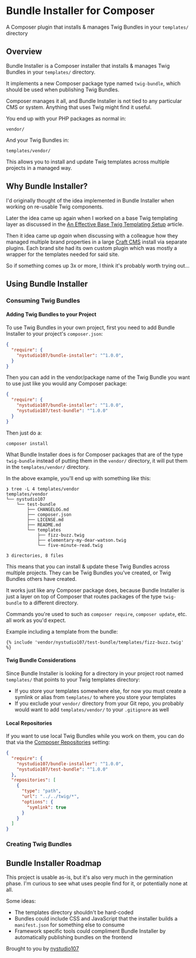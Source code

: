 # Bundle Installer for Composer

A Composer plugin that installs & manages Twig Bundles in your `templates/` directory

## Overview
 
Bundle Installer is a Composer installer that installs & manages Twig Bundles in your `templates/` directory.
 
 It implements a new Composer package type named `twig-bundle`, which should be used when publishing Twig Bundles.

Composer manages it all, and Bundle Installer is not tied to any particular CMS or system. Anything that uses Twig might find it useful.

You end up with your PHP packages as normal in:

`vendor/`

And your Twig Bundles in:

`templates/vendor/`

This allows you to install and update Twig templates across multiple projects in a managed way.

## Why Bundle Installer?

I'd originally thought of the idea implemented in Bundle Installer when working on re-usable Twig components.

Later the idea came up again when I worked on a base Twig templating layer as discussed in the [An Effective Base Twig Templating Setup](https://nystudio107.com/blog/an-effective-twig-base-templating-setup) article.

Then it idea came up _again_ when discussing with a colleague how they managed multiple brand properties in a large [Craft CMS](https://craftcms.com) install via separate plugins. Each brand site had its own custom plugin which was mostly a wrapper for the templates needed for said site.

So if something comes up 3x or more, I think it's probably worth trying out…

## Using Bundle Installer

### Consuming Twig Bundles

#### Adding Twig Bundles to your Project

To use Twig Bundles in your own project, first you need to add Bundle Installer to your project's `composer.json`:

```json
{
  "require": {
    "nystudio107/bundle-installer": "^1.0.0",
  }
}

```

Then you can add in the vendor/package name of the Twig Bundle you want to use just like you would any Composer package:

```json
{
  "require": {
    "nystudio107/bundle-installer": "^1.0.0",
    "nystudio107/test-bundle": "^1.0.0"
  }
}

```

Then just do a:
```
composer install
```

What Bundle Installer does is for Composer packages that are of the type `twig-bundle` instead of putting them in the `vendor/` directory, it will put them in the `templates/vendor/` directory.

In the above example, you'll end up with something like this:
```
❯ tree -L 4 templates/vendor
templates/vendor
└── nystudio107
    └── test-bundle
        ├── CHANGELOG.md
        ├── composer.json
        ├── LICENSE.md
        ├── README.md
        └── templates
            ├── fizz-buzz.twig
            ├── elementary-my-dear-watson.twig
            └── five-minute-read.twig

3 directories, 8 files
```

This means that you can install & update these Twig Bundles across multiple projects. They can be Twig Bundles you've created, or Twig Bundles others have created.

It works just like any Composer package does, because Bundle Installer is just a layer on top of Composer that routes packages of the type `twig-bundle` to a different directory.

Commands you're used to such as `composer require`, `composer update`, etc. all work as you'd expect.

Example including a template from the bundle:

```twig
{% include 'vendor/nystudio107/test-bundle/templates/fizz-buzz.twig' %}
```

#### Twig Bundle Considerations

Since Bundle Installer is looking for a directory in your project root named `templates/` that points to your Twig templates directory:

* If you store your templates somewhere else, for now you must create a symlink or alias from `templates/` to where you store your templates
* If you exclude your `vendor/` directory from your Git repo, you probably would want to add `templates/vendor/` to your `.gitignore` as well

#### Local Repositories

If you want to use local Twig Bundles while you work on them, you can do that via the [Composer Repositories](https://getcomposer.org/doc/05-repositories.md) setting:

```json
{
  "require": {
    "nystudio107/bundle-installer": "^1.0.0",
    "nystudio107/test-bundle": "^1.0.0"
  },
  "repositories": [
    {
      "type": "path",
      "url": "../../twig/*",
      "options": {
        "symlink": true
      }
    }
  ]
}

```

### Creating Twig Bundles

## Bundle Installer Roadmap

This project is usable as-is, but it's also very much in the germination phase. I'm curious to see what uses people find for it, or potentially none at all.

Some ideas:

* The templates directory shouldn't be hard-coded
* Bundles could include CSS and JavaScript that the installer builds a `manifest.json` for something else to consume
* Framework specific tools could compliment Bundle Installer by automatically publishing bundles on the frontend

Brought to you by [nystudio107](https://nystudio107.com/)
